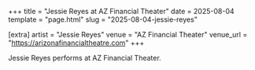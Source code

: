 +++
title = "Jessie Reyes at AZ Financial Theater"
date = 2025-08-04
template = "page.html"
slug = "2025-08-04-jessie-reyes"

[extra]
artist = "Jessie Reyes"
venue = "AZ Financial Theater"
venue_url = "https://arizonafinancialtheatre.com"
+++

Jessie Reyes performs at AZ Financial Theater.
